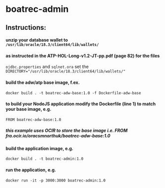 # boatrec-admin

## Instructions:

#### unzip your database wallet to `/usr/lib/oracle/18.3/client64/lib/wallets/`

#### as instructed in the ATP-HOL-Long-v1.2-JT-pp.pdf (page 82) for the files 
`ojdbc.properties` and `sqlnet.ora` set the `DIRECTORY="/usr/lib/oracle/18.3/client64/lib/wallets/"`

#### build the adw/atp base image, f.ex. 
```docker build . -t boatrec-adw-base:1.0 -f Dockerfile-adw-base```

#### to build your NodeJS application modify the Dockerfile (line 1) to match your base image, e.g.
```FROM boatrec-adw-base:1.0```

##### this example uses OCIR to store the base image i.e. FROM fra.ocir.io/oracsmnorthuk/boatrec-adw-base:1.0

#### build the application image, e.g.
```docker build . -t boatrec-admin:1.0```

#### run the application, e.g.
```docker run -it -p 3000:3000 boatrec-admin:1.0```
